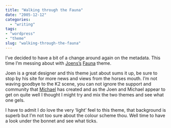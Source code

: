 ```yaml
---
title: "Walking through the Fauna"
date: "2005-12-12"
categories: 
  - "writing"
tags:
- "wordpress"
- "theme"
slug: "walking-through-the-fauna"
---
```


I’ve decided to have a bit of a change around again on the metadata. This time I’m messing about with [Joens’s][1] [Fauna][2] theme.  

Joen is a great designer and this theme just about sums it up, be sure to stop by his site for more news and views from the horses mouth. I’m not waving goodbye to the K2 scene, you can not ignore the support and community that [Michael][3] has created and as the Joen and Michael appear to get on quite well I thought I might try and mix the two themes and see what one gels.  

I have to admit I do love the very ‘light’ feel to this theme, that background is superb but I’m not too sure about the colour scheme thou. Well time to have a look under the bonnet and see what ticks.

[1]:	https://www.noscope.com
[2]:	https://www.noscope.com/fauna/
[3]:	https://www.binarybonsai.com